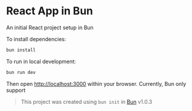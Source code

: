 # React App in Bun

An initial React project setup in Bun

To install dependencies:

```bash
bun install
```

To run in local development:

```bash
bun run dev
```
Then open [http://localhost:3000](http://localhost:3000) within your browser.
Currently, Bun only support 

> This project was created using `bun init` in [Bun](https://bun.sh) v1.0.3
